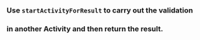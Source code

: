 ### Use `startActivityForResult` to carry out the validation
### in another Activity and then return the result.